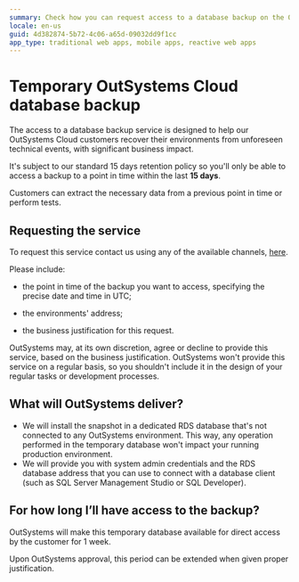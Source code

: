 ```yaml
---
summary: Check how you can request access to a database backup on the OutSystems PaaS
locale: en-us
guid: 4d382874-5b72-4c06-a65d-09032dd9f1cc
app_type: traditional web apps, mobile apps, reactive web apps
---
```


# Temporary OutSystems Cloud database backup

The access to a database backup service is designed to help our OutSystems Cloud customers recover their environments from unforeseen technical events, with significant business impact.

It's subject to our standard 15 days retention policy so you'll only be able to access a backup to a point in time within the last **15 days**.

Customers can extract the necessary data from a previous point in time or perform tests.


## Requesting the service

To request this service contact us using any of the available channels, [here](https://success.outsystems.com/Support/Enterprise_Customers/OutSystems_Support/01_Contact_OutSystems_technical_support).

Please include:

- the point in time of the backup you want to access, specifying the precise date and time in UTC;

- the environments' address;

- the business justification for this request.

OutSystems may, at its own discretion, agree or decline to provide this service, based on the business justification. OutSystems won't provide this service on a regular basis, so you shouldn't include it in the design of your regular tasks or development processes.

## What will OutSystems deliver?

 - We will install the snapshot in a dedicated RDS database that's not connected to any OutSystems environment. This way, any operation performed in the temporary database won't impact your running production environment.
 - We will provide you with system admin credentials and the RDS database address that you can use to connect with a database client (such as SQL Server Management Studio or SQL Developer).

## For how long I’ll have access to the backup?

OutSystems will make this temporary database available for direct access by the customer for 1 week.

Upon OutSystems approval, this period can be extended when given proper justification.

 

